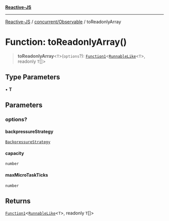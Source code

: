 [**Reactive-JS**](../../../README.md)

***

[Reactive-JS](../../../README.md) / [concurrent/Observable](../README.md) / toReadonlyArray

# Function: toReadonlyArray()

> **toReadonlyArray**\<`T`\>(`options`?): [`Function1`](../../../functions/type-aliases/Function1.md)\<[`RunnableLike`](../../interfaces/RunnableLike.md)\<`T`\>, readonly `T`[]\>

## Type Parameters

• **T**

## Parameters

### options?

#### backpressureStrategy

[`BackpressureStrategy`](../../../utils/type-aliases/BackpressureStrategy.md)

#### capacity

`number`

#### maxMicroTaskTicks

`number`

## Returns

[`Function1`](../../../functions/type-aliases/Function1.md)\<[`RunnableLike`](../../interfaces/RunnableLike.md)\<`T`\>, readonly `T`[]\>
